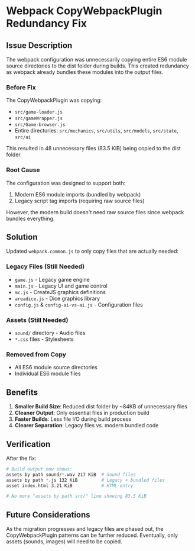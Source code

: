 # Webpack CopyWebpackPlugin Redundancy Fix

## Issue Description

The webpack configuration was unnecessarily copying entire ES6 module source directories to the dist folder during builds. This created redundancy as webpack already bundles these modules into the output files.

### Before Fix

The CopyWebpackPlugin was copying:

- `src/game-loader.js`
- `src/gameWrapper.js`
- `src/Game-browser.js`
- Entire directories: `src/mechanics`, `src/utils`, `src/models`, `src/state`, `src/ai`

This resulted in 48 unnecessary files (83.5 KiB) being copied to the dist folder.

### Root Cause

The configuration was designed to support both:

1. Modern ES6 module imports (bundled by webpack)
2. Legacy script tag imports (requiring raw source files)

However, the modern build doesn't need raw source files since webpack bundles everything.

## Solution

Updated `webpack.common.js` to only copy files that are actually needed:

### Legacy Files (Still Needed)

- `game.js` - Legacy game engine
- `main.js` - Legacy UI and game control
- `mc.js` - CreateJS graphics definitions
- `areadice.js` - Dice graphics library
- `config.js` & `config-ai-vs-ai.js` - Configuration files

### Assets (Still Needed)

- `sound/` directory - Audio files
- `*.css` files - Stylesheets

### Removed from Copy

- All ES6 module source directories
- Individual ES6 module files

## Benefits

1. **Smaller Build Size**: Reduced dist folder by ~84KB of unnecessary files
2. **Cleaner Output**: Only essential files in production build
3. **Faster Builds**: Less file I/O during build process
4. **Clearer Separation**: Legacy files vs. modern bundled code

## Verification

After the fix:

```bash
# Build output now shows:
assets by path sound/*.wav 217 KiB  # Sound files
assets by path *.js 132 KiB         # Legacy + bundled files
asset index.html 3.21 KiB           # HTML entry

# No more "assets by path src/" line showing 83.5 KiB
```

## Future Considerations

As the migration progresses and legacy files are phased out, the CopyWebpackPlugin patterns can be further reduced. Eventually, only assets (sounds, images) will need to be copied.
